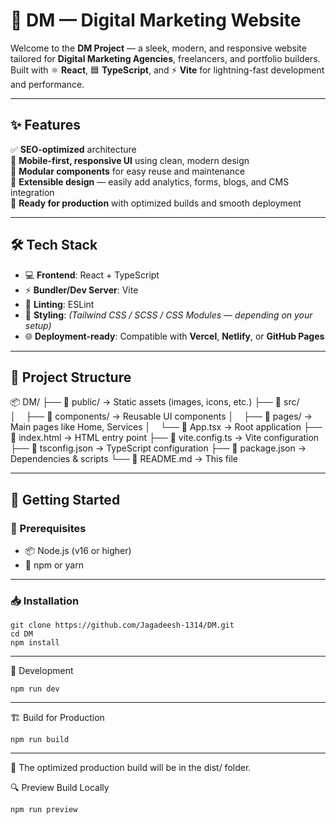 # 🚀 DM — Digital Marketing Website

Welcome to the **DM Project** — a sleek, modern, and responsive website tailored for **Digital Marketing Agencies**, freelancers, and portfolio builders. Built with ⚛️ **React**, 🟦 **TypeScript**, and ⚡ **Vite** for lightning-fast development and performance.

---

## ✨ Features

✅ **SEO-optimized** architecture  
📱 **Mobile-first, responsive UI** using clean, modern design  
🧱 **Modular components** for easy reuse and maintenance  
🔌 **Extensible design** — easily add analytics, forms, blogs, and CMS integration  
🚀 **Ready for production** with optimized builds and smooth deployment

---

## 🛠️ Tech Stack

- 💻 **Frontend**: React + TypeScript  
- ⚡ **Bundler/Dev Server**: Vite  
- 📏 **Linting**: ESLint  
- 🎨 **Styling**: *(Tailwind CSS / SCSS / CSS Modules — depending on your setup)*  
- 🌐 **Deployment-ready**: Compatible with **Vercel**, **Netlify**, or **GitHub Pages**

---

## 📁 Project Structure

📦 DM/
├── 📂 public/ → Static assets (images, icons, etc.)
├── 📂 src/
│    ├── 📂 components/ → Reusable UI components
│    ├── 📂 pages/ → Main pages like Home, Services
│    └── 📄 App.tsx → Root application
├── 📄 index.html → HTML entry point
├── 📄 vite.config.ts → Vite configuration
├── 📄 tsconfig.json → TypeScript configuration
├── 📄 package.json → Dependencies & scripts
└── 📄 README.md → This file

---

## 🚀 Getting Started

### 🔧 Prerequisites

- 📦 Node.js (v16 or higher)  
- 🧶 npm or yarn

---

### 📥 Installation

```
git clone https://github.com/Jagadeesh-1314/DM.git
cd DM
npm install
```

---

🧪 Development
```
npm run dev
```

---

🏗️ Build for Production

```
npm run build
```

---

📁 The optimized production build will be in the dist/ folder.

🔍 Preview Build Locally

```
npm run preview
```
